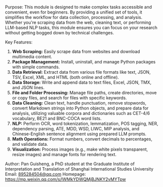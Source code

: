 Purpose: This module is designed to make complex tasks accessible and convenient, even for beginners. By providing a unified set of tools, it simplifies the workflow for data collection, processing, and analysis. Whether you're scraping data from the web, cleaning text, or performing LLM-based NLP tasks, this module ensures you can focus on your research without getting bogged down by technical challenges.

Key Features:
1. **Web Scraping:** Easily scrape data from websites and download multimedia content.
2. **Package Management:** Install, uninstall, and manage Python packages with simple commands.
3. **Data Retrieval:** Extract data from various file formats like text, JSON, TSV, Excel, XML, and HTML (both online and offline).
4. **Data Storage:** Write and append data to text files, Excel, JSON, TMX, and JSON lines.
5. **File and Folder Processing:** Manage file paths, create directories, move or copy files, and search for files with specific keywords.
6. **Data Cleaning:** Clean text, handle punctuation, remove stopwords, convert Markdown strings into Python objects, and prepare data for analysis, utilizing valuable corpora and dictionaries such as CET-4/6 vocabulary, BE21 and BNC-COCA word lists.
7. **NLP:** Perform OCR, word tokenization, lemmatization, POS tagging, NER, dependency parsing, ATE, MDD, WSD, LIWC, MIP analysis, and Chinese-English sentence alignment using prepared LLM prompts.
8. **Math Operations:** Format numbers, convert decimals to percentages, and validate data.
9. **Visualization:** Process images (e.g., make white pixels transparent, resize images) and manage fonts for rendering text.

Author: Pan Guisheng, a PhD student at the Graduate Institute of Interpretation and Translation of Shanghai International Studies University
Email: 895284504@qq.com
Homepage: https://mp.weixin.qq.com/s/lWMkYDWQMjBJNKY2vMYTpw